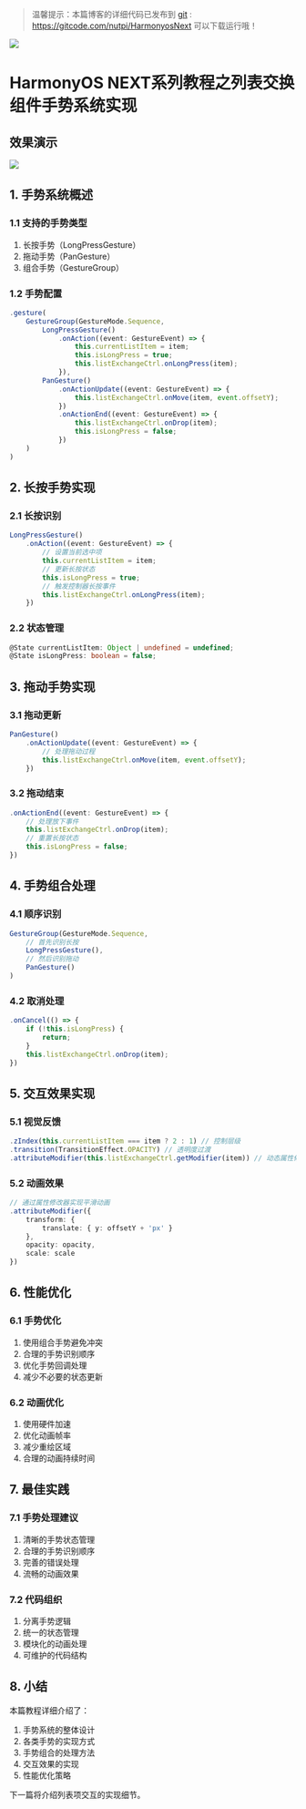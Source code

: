 > 温馨提示：本篇博客的详细代码已发布到 [git](https://gitcode.com/nutpi/HarmonyosNext) : https://gitcode.com/nutpi/HarmonyosNext 可以下载运行哦！

![](../images/img_537e8d9d.png)

# HarmonyOS NEXT系列教程之列表交换组件手势系统实现
## 效果演示

![](../images/img_f8c8cab3.png)
## 1. 手势系统概述

### 1.1 支持的手势类型
1. 长按手势（LongPressGesture）
2. 拖动手势（PanGesture）
3. 组合手势（GestureGroup）

### 1.2 手势配置
```typescript
.gesture(
    GestureGroup(GestureMode.Sequence,
        LongPressGesture()
            .onAction((event: GestureEvent) => {
                this.currentListItem = item;
                this.isLongPress = true;
                this.listExchangeCtrl.onLongPress(item);
            }),
        PanGesture()
            .onActionUpdate((event: GestureEvent) => {
                this.listExchangeCtrl.onMove(item, event.offsetY);
            })
            .onActionEnd((event: GestureEvent) => {
                this.listExchangeCtrl.onDrop(item);
                this.isLongPress = false;
            })
    )
)
```

## 2. 长按手势实现

### 2.1 长按识别
```typescript
LongPressGesture()
    .onAction((event: GestureEvent) => {
        // 设置当前选中项
        this.currentListItem = item;
        // 更新长按状态
        this.isLongPress = true;
        // 触发控制器长按事件
        this.listExchangeCtrl.onLongPress(item);
    })
```

### 2.2 状态管理
```typescript
@State currentListItem: Object | undefined = undefined;
@State isLongPress: boolean = false;
```

## 3. 拖动手势实现

### 3.1 拖动更新
```typescript
PanGesture()
    .onActionUpdate((event: GestureEvent) => {
        // 处理拖动过程
        this.listExchangeCtrl.onMove(item, event.offsetY);
    })
```

### 3.2 拖动结束
```typescript
.onActionEnd((event: GestureEvent) => {
    // 处理放下事件
    this.listExchangeCtrl.onDrop(item);
    // 重置长按状态
    this.isLongPress = false;
})
```

## 4. 手势组合处理

### 4.1 顺序识别
```typescript
GestureGroup(GestureMode.Sequence,
    // 首先识别长按
    LongPressGesture(),
    // 然后识别拖动
    PanGesture()
)
```

### 4.2 取消处理
```typescript
.onCancel(() => {
    if (!this.isLongPress) {
        return;
    }
    this.listExchangeCtrl.onDrop(item);
})
```

## 5. 交互效果实现

### 5.1 视觉反馈
```typescript
.zIndex(this.currentListItem === item ? 2 : 1) // 控制层级
.transition(TransitionEffect.OPACITY) // 透明度过渡
.attributeModifier(this.listExchangeCtrl.getModifier(item)) // 动态属性修改
```

### 5.2 动画效果
```typescript
// 通过属性修改器实现平滑动画
.attributeModifier({
    transform: {
        translate: { y: offsetY + 'px' }
    },
    opacity: opacity,
    scale: scale
})
```

## 6. 性能优化

### 6.1 手势优化
1. 使用组合手势避免冲突
2. 合理的手势识别顺序
3. 优化手势回调处理
4. 减少不必要的状态更新

### 6.2 动画优化
1. 使用硬件加速
2. 优化动画帧率
3. 减少重绘区域
4. 合理的动画持续时间

## 7. 最佳实践

### 7.1 手势处理建议
1. 清晰的手势状态管理
2. 合理的手势识别顺序
3. 完善的错误处理
4. 流畅的动画效果

### 7.2 代码组织
1. 分离手势逻辑
2. 统一的状态管理
3. 模块化的动画处理
4. 可维护的代码结构

## 8. 小结

本篇教程详细介绍了：
1. 手势系统的整体设计
2. 各类手势的实现方式
3. 手势组合的处理方法
4. 交互效果的实现
5. 性能优化策略

下一篇将介绍列表项交互的实现细节。
